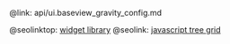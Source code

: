 @link: api/ui.baseview_gravity_config.md

@seolinktop: [widget library](https://webix.com)
@seolink: [javascript tree grid](https://webix.com/widget/treetable/)